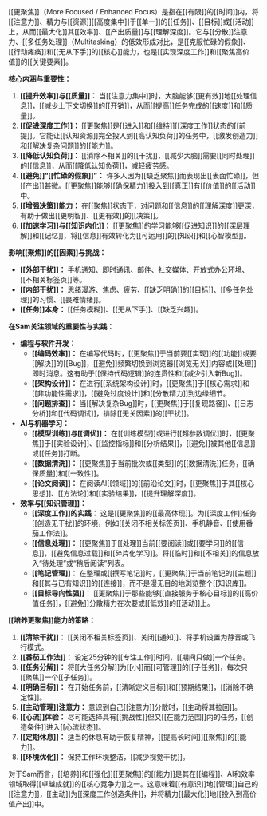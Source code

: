 [[更聚焦]]（More Focused / Enhanced Focus）是指在[[有限]]的[[时间]]内，将[[注意力]]、精力与[[资源]][[高度集中]]于[[单一]]的[[任务]]、[[目标]]或[[活动]]上，从而[[最大化]]其[[效率]]、[[产出质量]]与[[理解深度]]。它与[[分散]]注意力、[[多任务处理]]（Multitasking）的低效形成对比，是[[克服忙碌的假象]]、[[行动瘫痪]]和[[无从下手]]的[[核心]]能力，也是[[实现深度工作]]和[[聚焦高价值]]的[[关键要素]]。

**核心内涵与重要性：**

1.  **[[提升效率]]与[[质量]]：** 当[[注意力集中]]时，大脑能够[[更有效]]地[[处理信息]]，[[减少上下文切换]]的[[开销]]，从而[[提高]]任务完成的[[速度]]和[[质量]]。
2.  **[[促进深度工作]]：** [[更聚焦]]是[[进入]]和[[维持]][[深度工作]]状态的[[前提]]。它能让[[认知资源]]完全投入到[[高认知负荷]]的任务中，[[激发创造力]]和[[解决复杂问题]]的[[能力]]。
3.  **[[降低认知负荷]]：** [[消除不相关]]的[[干扰]]，[[减少大脑]]需要[[同时处理]]的[[信息]]，从而[[降低认知负荷]]，减轻疲劳感。
4.  **[[避免]]“[[忙碌的假象]]”：** 许多人因为[[缺乏聚焦]]而表现出[[表面忙碌]]，但[[产出]]甚微。[[更聚焦]]能够[[确保精力]]投入到[[真正]]有[[价值]]的[[活动]]中。
5.  **[[增强决策]]能力：** 在[[聚焦]]状态下，对问题和[[信息]]的[[理解深度]]更深，有助于做出[[更明智]]、[[更有效]]的[[决策]]。
6.  **[[加速学习]]与[[知识内化]]：** [[更聚焦]]的学习能够[[促进知识]]的[[深层理解]]和[[记忆]]，将[[信息]]有效转化为[[可运用]]的[[知识]]和[[心智模型]]。

**影响[[聚焦]]的[[因素]]与挑战：**

*   **[[外部干扰]]：** 手机通知、即时通讯、邮件、社交媒体、开放式办公环境、[[不相关标签页]]等。
*   **[[内部干扰]]：** 思绪漫游、焦虑、疲劳、[[缺乏明确]]的[[目标]]、[[多任务处理]]的习惯、[[畏难情绪]]。
*   **[[任务]]本身：** [[任务模糊]]、[[无从下手]]、[[缺乏兴趣]]。

**在Sam关注领域的重要性与实践：**

*   **编程与软件开发：**
    *   **[[编码效率]]：** 在编写代码时，[[更聚焦]]于当前要[[实现]]的[[功能]]或要[[解决]]的[[Bug]]，[[避免]]频繁切换到浏览器[[浏览无关]]内容或[[处理]]即时消息。这有助于[[保持代码逻辑]]的连贯性和[[减少引入新Bug]]。
    *   **[[架构设计]]：** 在进行[[系统架构设计]]时，[[更聚焦]]于[[核心需求]]和[[非功能性需求]]，[[避免过度设计]]和[[分散精力]]到边缘细节。
    *   **[[问题排查]]：** 当[[解决复杂Bug]]时，[[更聚焦]]于[[复现路径]]、[[日志分析]]和[[代码调试]]，排除[[无关因素]]的[[干扰]]。
*   **AI与机器学习：**
    *   **[[模型训练]]与[[调优]]：** 在[[训练模型]]或进行[[超参数调优]]时，[[更聚焦]]于[[实验设计]]、[[监控指标]]和[[分析结果]]，[[避免]]被其他[[信息]]或[[任务]]打断。
    *   **[[数据清洗]]：** [[更聚焦]]于当前批次或[[类型]]的[[数据清洗]]任务，[[确保质量]]和[[一致性]]。
    *   **[[论文阅读]]：** 在阅读AI[[领域]]的[[前沿论文]]时，[[更聚焦]]于其[[核心思想]]、[[方法论]]和[[实验结果]]，[[提升理解深度]]。
*   **效率与[[知识管理]]：**
    *   **[[深度工作]]的实践：** 这是[[更聚焦]]的[[最高体现]]。为[[深度工作]]任务[[创造无干扰]]的环境，例如[[关闭不相关标签页]]、手机静音、[[使用番茄工作法]]。
    *   **[[信息处理]]：** [[更聚焦]]于[[处理]]当前[[要阅读]]或[[要学习]]的[[信息]]，[[避免信息过载]]和[[碎片化学习]]。将[[临时]]和[[不相关]]的信息放入“待处理”或“稍后阅读”列表。
    *   **[[笔记管理]]：** 在整理或[[撰写笔记]]时，[[更聚焦]]于当前笔记的[[主题]]和[[其与已有知识]]的[[连接]]，而不是漫无目的地浏览整个[[知识库]]。
    *   **[[目标导向性强]]：** [[更聚焦]]于那些能够[[直接服务于核心目标]]的[[高价值任务]]，[[避免]]分散精力在次要或[[低效]]的[[活动]]上。

**[[培养更聚焦]]能力的策略：**

1.  **[[清除干扰]]：** [[关闭不相关标签页]]、关闭[[通知]]、将手机设置为静音或飞行模式。
2.  **[[番茄工作法]]：** 设定25分钟的[[专注工作]]时间，[[期间只做]]一个任务。
3.  **[[任务分解]]：** 将[[大任务分解]]为[[小]]而[[可管理]]的[[子任务]]，每次只[[聚焦]]一个[[子任务]]。
4.  **[[明确目标]]：** 在开始任务前，[[清晰定义目标]]和[[预期结果]]，[[消除不确定性]]。
5.  **[[主动管理]]注意力：** 意识到自己[[注意力]]分散时，[[主动将其拉回]]。
6.  **[[心流]]体验：** 尽可能选择具有[[挑战性]]但又[[在能力范围]]内的任务，[[创造条件]]进入[[心流状态]]。
7.  **[[定期休息]]：** 适当的休息有助于恢复精神，[[提高长时间]][[聚焦]]的[[能力]]。
8.  **[[环境优化]]：** 保持工作环境整洁，[[减少视觉干扰]]。

对于Sam而言，[[培养]]和[[强化]][[更聚焦]]的[[能力]]是其在[[编程]]、AI和效率领域取得[[卓越成就]]的[[核心竞争力]]之一。这意味着[[有意识]]地[[管理]]自己的[[注意力]]，[[主动]]为[[深度工作创造条件]]，并将精力[[最大化]]地[[投入到高价值产出]]中。